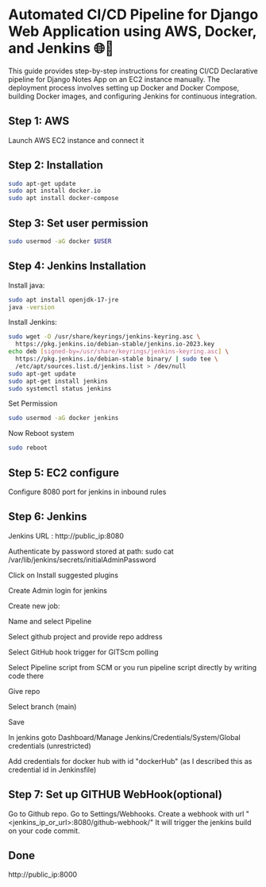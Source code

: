 
# Automated CI/CD Pipeline for Django Web Application using AWS, Docker, and Jenkins 🌐🚀 

This guide provides step-by-step instructions for creating  CI/CD Declarative pipeline for Django Notes App on an EC2 instance manually. The deployment process involves setting up Docker and Docker Compose, building Docker images, and configuring Jenkins for continuous integration.



## Step 1: AWS

Launch AWS EC2 instance and connect it
    
## Step 2: Installation

```bash
sudo apt-get update
sudo apt install docker.io
sudo apt install docker-compose
```

## Step 3: Set user permission

```bash
sudo usermod -aG docker $USER
```

## Step 4: Jenkins Installation

Install java:

```bash
sudo apt install openjdk-17-jre
java -version
```

Install Jenkins:

```bash
sudo wget -O /usr/share/keyrings/jenkins-keyring.asc \
  https://pkg.jenkins.io/debian-stable/jenkins.io-2023.key
echo deb [signed-by=/usr/share/keyrings/jenkins-keyring.asc] \
  https://pkg.jenkins.io/debian-stable binary/ | sudo tee \
  /etc/apt/sources.list.d/jenkins.list > /dev/null
sudo apt-get update
sudo apt-get install jenkins
sudo systemctl status jenkins
```

Set Permission

```bash
sudo usermod -aG docker jenkins
```
Now Reboot system
```bash
sudo reboot
```

## Step 5: EC2 configure

Configure 8080 port for jenkins in inbound rules

## Step 6: Jenkins

Jenkins URL : http://public_ip:8080

Authenticate by password stored at path:
sudo cat /var/lib/jenkins/secrets/initialAdminPassword

Click on Install suggested plugins

Create Admin login for jenkins
 
Create new job:

Name and select Pipeline

Select github project and provide repo address

Select GitHub hook trigger for GITScm polling

Select Pipeline script from SCM or you run pipeline script directly by writing code there

Give repo

Select branch (main)

Save

In jenkins
goto     Dashboard/Manage Jenkins/Credentials/System/Global credentials (unrestricted)

Add credentials for docker hub
with id "dockerHub" (as I described this as credential id in Jenkinsfile)

## Step 7: Set up GITHUB WebHook(optional)

Go to Github repo.
Go to Settings/Webhooks.
Create a webhook with url "<jenkins_ip_or_url>:8080/github-webhook/"
It will trigger the jenkins build on your code commit.

## Done
http://public_ip:8000
